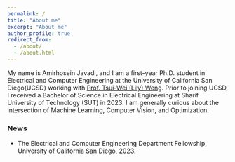 ```yaml
---
permalink: /
title: "About me"
excerpt: "About me"
author_profile: true
redirect_from: 
  - /about/
  - /about.html
---
```


My name is Amirhosein Javadi, and I am a first-year Ph.D. student in Electrical and Computer Engineering at the University of California San Diego(UCSD) working with [Prof. Tsui-Wei (Lily) Weng](https://lilyweng.github.io). Prior to joining UCSD, I received a Bachelor of Science in Electrical Engineering at Sharif University of Technology (SUT) in 2023. I am generally curious about the intersection of Machine Learning, Computer Vision, and Optimization.

### **News**
- The Electrical and Computer Engineering Department Fellowship, University of California San Diego, 2023.

